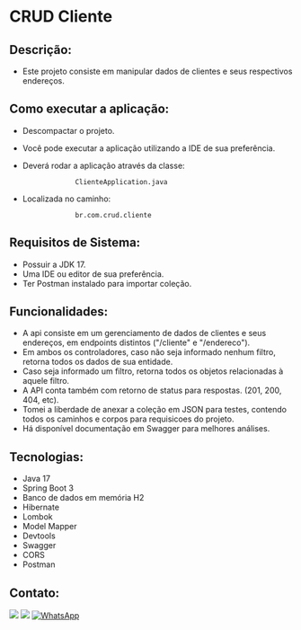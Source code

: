 # CRUD Cliente

## Descrição:

- Este projeto consiste em manipular dados de clientes e seus respectivos endereços.

## Como executar a aplicação:

- Descompactar o projeto.
- Você pode executar a aplicação utilizando a IDE de sua preferência. 
- Deverá rodar a aplicação através da classe: 

                   ClienteApplication.java

- Localizada no caminho: 

                   br.com.crud.cliente

## Requisitos de Sistema:

- Possuir a JDK 17.
- Uma IDE ou editor de sua preferência.
- Ter Postman instalado para importar coleção.

## Funcionalidades:

- A api consiste em um gerenciamento de dados de clientes e seus endereços, em endpoints distintos ("/cliente" e "/endereco").
- Em ambos os controladores, caso não seja informado nenhum filtro, retorna  todos os dados de sua entidade.
- Caso seja informado um filtro, retorna todos os objetos relacionadas à aquele filtro.
- A API conta também com retorno de status para respostas. (201, 200, 404, etc).
- Tomei a liberdade de anexar a coleção em JSON para testes, contendo todos os caminhos e corpos para requisicoes do projeto.
- Há disponível documentação em Swagger para melhores análises.

## Tecnologias:
- Java 17
- Spring Boot 3
- Banco de dados em memória H2
- Hibernate
- Lombok
- Model Mapper
- Devtools
- Swagger
- CORS
- Postman

## Contato:
[![](https://img.shields.io/badge/LinkedIn-blue)](https://www.linkedin.com/in/angelo-chiarella/)
[![](https://img.shields.io/badge/Email-red)](mailto:chiarella.gaetano@gmail.com)
[![WhatsApp](https://img.shields.io/badge/WhatsApp%20%20-brightgreen)](https://wa.me/+5513997734664)
